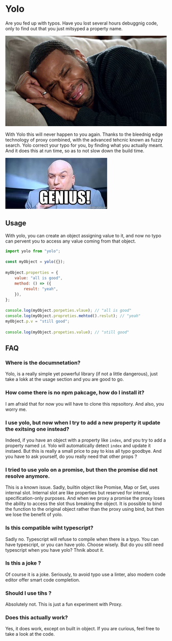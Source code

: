 # Yolo

Are you fed up with typos. Have you lost several hours debuggnig code, only to find out that you just mitsyped a property name.

![oh the misery](./images/cry.png)

With Yolo this will never happen to you again.
Thanks to the bleednig edge technology of proxy combined, with the advanced tehcnic known as fuzzy search. Yolo correct your typo for you, by finding what you actually meant. And it does this at run time, so as to not slow down the build time.

![genius](./images/genius.jpeg)

## Usage

With yolo, you can create an object assigning value to it, and now no typo can pervent you to access any value coming from that object.

```js
import yolo from "yolo";

const myObject = yolo({});

myObject.properties = {
    value: "all is good",
    method: () => ({
        result: "yeah",
    }),
};

console.log(myObject.porpeties.vlaue); // "all is good"
console.log(myObject.propreties.mehtod().reslut); // "yeah"
myObject.p.v = "still good";

console.log(myObject.propeties.value); // "still good"
```

## FAQ

### Where is the documnetation?

Yolo, is a really simple yet powerful library (if not a little dangerous), just take a lokk at the usage section and you are good to go.

### How come there is no npm pakcage, how do I install it?

I am afraid that for now you will have to clone this repsoitory. And also, you worry me.

### I use yolo, but now when I try to add a new property it update the exitsing one instead?

Indeed, if you have an object with a property like `index`, and you try to add a property named `id`.
Yolo will automatically detect `index` and update it instaed.
But this is really a small price to pay to kiss all typo goodbye.
And you have to ask yourself, do you really need that other props ?

### I tried to use yolo on a promise, but then the promise did not resolve anymore.

This is a known issue.
Sadly, builtin object like Promise, Map or Set, uses internal slot. Internal slot are like properties but reserved for internal, specification-only purposes. And when we proxy a promise the proxy loses the ability to access the slot thus breaking the object. It is possible to bind the function to the original object rather than the proxy using bind, but then we lose the benefit of yolo.

### Is this compatible wiht typescript?

Sadly no. Typescript will refuse to compile when there is a tpyo. You can have typescript, or you can have yolo. Choose wisely.
But do you still need typescript when you have yolo? Thnik about it.

### Is this a joke ?

Of course it is a joke. Seriously, to avoid typo use a linter, also modern code editor offer smart code completion.

### Should I use tihs ?

Absolutely not. This is just a fun experiment with Proxy.

### Does this actually work?

Yes, it does work, except on built in object. If you are curious, feel free to take a look at the code.
